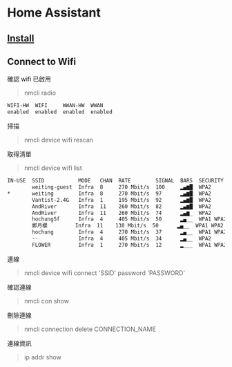 # Home Assistant

## [Install](https://www.home-assistant.io/getting-started/)

## Connect to Wifi

確認 wifi 已啟用
> nmcli radio

```sh
WIFI-HW  WIFI     WWAN-HW  WWAN
enabled  enabled  enabled  enabled
```

掃描
> nmcli device wifi rescan

取得清單
> nmcli device wifi list

```sh
IN-USE  SSID           MODE   CHAN  RATE        SIGNAL  BARS  SECURITY  
        weiting-guest  Infra  8     270 Mbit/s  100     ▂▄▆█  WPA2      
*       weiting        Infra  8     270 Mbit/s  97      ▂▄▆█  WPA2      
        Vantist-2.4G   Infra  1     195 Mbit/s  92      ▂▄▆█  WPA2      
        AndRiver       Infra  11    260 Mbit/s  82      ▂▄▆█  WPA2      
        AndRiver       Infra  11    260 Mbit/s  74      ▂▄▆_  WPA2      
        hochung5f      Infra  4     405 Mbit/s  50      ▂▄__  WPA1 WPA2 
        鄭月櫻         Infra  11    130 Mbit/s  50      ▂▄__  WPA1 WPA2 
        hochung        Infra  4     270 Mbit/s  37      ▂▄__  WPA1 WPA2 
        --             Infra  4     405 Mbit/s  34      ▂▄__  WPA2      
        FLOWER         Infra  1     270 Mbit/s  12      ▂___  WPA1 WPA2 
```

連線
> nmcli device wifi connect 'SSID' password 'PASSWORD'

確認連線
> nmcli con show

刪除連線
> nmcli connection delete CONNECTION_NAME

連線資訊
> ip addr show
